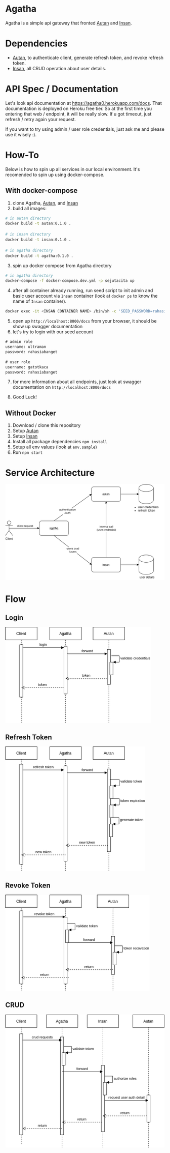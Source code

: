 # Agatha

Agatha is a simple api gateway that fronted [Autan](https://github.com/imamfzn/autan) and [Insan](https://github.com/imamfzn/insan).

# Dependencies

* [Autan](https://github.com/imamfzn/autan), to authenticate client, generate refresh token, and revoke refresh token.
* [Insan](https://github.com/imamfzn/insan), all CRUD operation about user details.

# API Spec / Documentation

Let's look api documentation at https://agatha0.herokuapp.com/docs. That documentation is deployed on Heroku free tier. So at the first time you entering that web / endpoint, it will be really slow. If u got timeout, just refresh / retry again your request.

If you want to try using admin / user role credentials, just ask me and please use it wisely :).

# How-To
Below is how to spin up all services in our local environment. It's recomended to spin up using docker-compose.

## With docker-compose

1. clone Agatha, [Autan](https://github.com/imamfzn/autan), and [Insan](https://github.com/imamfzn/insan)
2. build all images:
  ```bash
  # in autan directory
  docker build -t autan:0.1.0 .

  # in insan directory
  docker build -t insan:0.1.0 .

  # in agatha directory
  docker build -t agatha:0.1.0 .
  ```
3. spin up docker compose from Agatha directory
  ```bash
  # in agatha directory
  docker-compose -f docker-compose.dev.yml -p sejutacita up
  ```
4. after all container already running, run seed script to init admin and basic user account via `Insan` container (look at `docker ps` to know the name of `Insan` container).
  ```bash
  docker exec -it <INSAN CONTAINER NAME> /bin/sh -c 'SEED_PASSWORD=rahasiabanget node script/seed.js'
  ```
5. open up `http://localhost:8000/docs` from your browser, it should be show up swagger documentation
6. let's try to login with our seed account
  ```
  # admin role
  username: ultraman
  password: rahasiabanget

  # user role
  username: gatotkaca
  password: rahasiabanget
  ```
7. for more information about all endpoints, just look at swagger documentation on `http://localhost:8000/docs`

8. Good Luck!

## Without Docker
1. Download / clone this repository
2. Setup [Autan](https://github.com/imamfzn/autan)
3. Setup [Insan](https://github.com/imamfzn/insan)
4. Install all package dependencies `npm install`
5. Setup all env values (look at `env.sample`)
6. Run `npm start`

# Service Architecture
![](docs/services-architecture.png)

# Flow

## Login
![](docs/login-flow.png)

## Refresh Token
![](docs/refresh-token-flow.png)

## Revoke Token
![](docs/revoke-token-flow.png)

## CRUD
![](docs/crud-flow.png)

